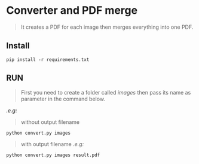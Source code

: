 # Converter and PDF merge
> It creates a PDF for each image then merges everything into one PDF.

## Install
```
pip install -r requirements.txt
```

## RUN
> First you need to create a folder called *images* then pass its name as parameter in the command below.

*.e.g:*
> without output filename
```
python convert.py images
```
> with output filename
*.e.g:*
```
python convert.py images result.pdf
```

